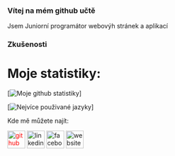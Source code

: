 ### Vítej na mém github učtě

   Jsem Juniorní programátor webovýh stránek a aplikací


### Zkušenosti


# Moje statistiky:
[![Moje github statistiky](https://github-readme-stats.vercel.app/api?username=vilemhaupt&theme=onedark)]

[![Nejvíce použivané jazyky](https://github-readme-stats.vercel.app/api/top-langs/?username=vilemhaupt)]

Kde mě můžete najít:

[<img src='https://cdn.jsdelivr.net/npm/simple-icons@3.0.1/icons/github.svg' alt='github' style="color: red;" height='40'>](https://github.com/vilemhaupt)  [<img src='https://cdn.jsdelivr.net/npm/simple-icons@3.0.1/icons/linkedin.svg' alt='linkedin' height='40'>](https://www.linkedin.com/in/https://www.linkedin.com/in/vil%C3%A9m-haupt-6639851b2//)  [<img src='https://cdn.jsdelivr.net/npm/simple-icons@3.0.1/icons/facebook.svg' alt='facebook' height='40'>](https://www.facebook.com/https://www.facebook.com/programovaniodAdoZ)  [<img src='https://cdn.jsdelivr.net/npm/simple-icons@3.0.1/icons/icloud.svg' alt='website' height='40'>](vilemhaupt.eu)  

